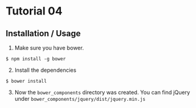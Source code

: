 # Tutorial 04 # 

## Installation / Usage ##

1. Make sure you have bower. 
```
$ npm install -g bower 
```

2. Install the dependencies
```
$ bower install 
```

3. Now the `bower_components` directory was created. You can find jQuery under `bower_components/jquery/dist/jquery.min.js`




